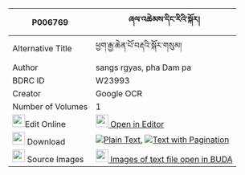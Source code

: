 |P006769|ཞལ་འཆེམས་དིང་རིའི་སྐོར། 
| --- | --- 
|Alternative Title |ཕྱག་རྒྱ་ཆེན་པོ་བརྡའི་སྐོར་གསུམ།
|Author| sangs rgyas, pha Dam pa
|BDRC ID | W23993
|Creator | Google OCR
|Number of Volumes| 1
|<img width="25" src="https://img.icons8.com/color/25/000000/edit-property.png">Edit Online| [<img width="25" src="https://avatars.githubusercontent.com/u/45091458?s=200&v=4"> Open in Editor](http://editor.openpecha.org/P006769)
|<img width="25" src="https://img.icons8.com/fluent/48/000000/download-2.png"/>  Download | [![](https://img.icons8.com/color/20/000000/txt.png)Plain Text](https://github.com/Openpecha/P006769/releases/download/v1/shyal_chem_dingri_i_kor_plain_P006769.zip), [![](https://img.icons8.com/color/20/000000/txt.png)Text with Pagination](https://github.com/Openpecha/P006769/releases/download/v1/shyal_chem_dingri_i_kor_pages_P006769.zip)
|<img width="25" src="https://img.icons8.com/plasticine/100/000000/pictures-folder.png"/>  Source Images | [<img width="25" src="https://library.bdrc.io/icons/BUDA-small.svg"> Images of text file open in BUDA](https://library.bdrc.io/show/bdr:W23993)